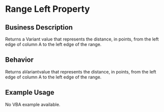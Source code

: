 # Range Left Property

## Business Description
Returns a Variant value that represents the distance, in points, from the left edge of column A to the left edge of the range.

## Behavior
Returns aVariantvalue that represents the distance, in points, from the left edge of column A to the left edge of the range.

## Example Usage
No VBA example available.